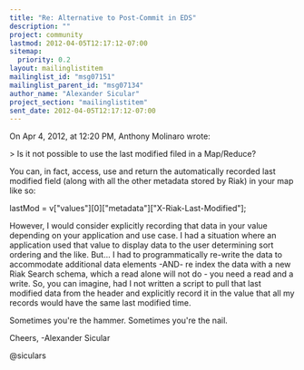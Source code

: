 ```yaml
---
title: "Re: Alternative to Post-Commit in EDS"
description: ""
project: community
lastmod: 2012-04-05T12:17:12-07:00
sitemap:
  priority: 0.2
layout: mailinglistitem
mailinglist_id: "msg07151"
mailinglist_parent_id: "msg07134"
author_name: "Alexander Sicular"
project_section: "mailinglistitem"
sent_date: 2012-04-05T12:17:12-07:00
---
```



On Apr 4, 2012, at 12:20 PM, Anthony Molinaro wrote:

&gt; Is it not possible to use the last modified filed in a Map/Reduce? 


You can, in fact, access, use and return the automatically recorded last 
modified field (along with all the other metadata stored by Riak) in your map 
like so:

lastMod = v["values"][0]["metadata"]["X-Riak-Last-Modified"];

However, I would consider explicitly recording that data in your value 
depending on your application and use case. I had a situation where an 
application used that value to display data to the user determining sort 
ordering and the like. But... I had to programmatically re-write the data to 
accommodate additional data elements -AND- re index the data with a new Riak 
Search schema, which a read alone will not do - you need a read and a write. 
So, you can imagine, had I not written a script to pull that last modified data 
from the header and explicitly record it in the value that all my records would 
have the same last modified time. 

Sometimes you're the hammer. Sometimes you're the nail. 


Cheers,
-Alexander Sicular

@siculars
